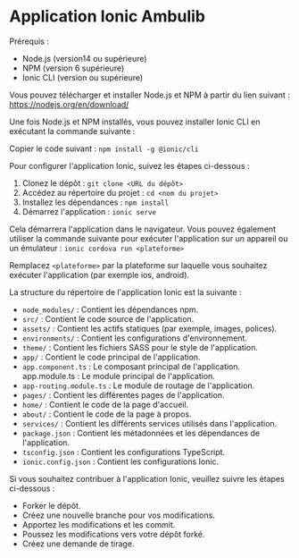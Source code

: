 # Application Ionic Ambulib

Prérequis :
* Node.js (version14 ou supérieure)
* NPM (version 6 supérieure)
* Ionic CLI (version ou supérieure)

Vous pouvez télécharger et installer Node.js et NPM à partir du lien suivant : https://nodejs.org/en/download/

Une fois Node.js et NPM installés, vous pouvez installer Ionic CLI en exécutant la commande suivante :

Copier le code suivant : 
```npm install -g @ionic/cli```

Pour configurer l'application Ionic, suivez les étapes ci-dessous :
1. Clonez le dépôt : ```git clone <URL du dépôt>``` 
2. Accédez au répertoire du projet :
```cd <nom du projet>```
3. Installez les dépendances :
```npm install```
4. Démarrez l'application :
```ionic serve```

Cela démarrera l'application dans le navigateur. Vous pouvez également utiliser la commande suivante pour exécuter l'application sur un appareil ou un émulateur :
```ionic cordova run <plateforme>```

Remplacez ```<plateforme>``` par la plateforme sur laquelle vous souhaitez exécuter l'application (par exemple ios, android).

La structure du répertoire de l'application Ionic est la suivante :
* ```node_modules/``` : Contient les dépendances npm.
* ```src/``` : Contient le code source de l'application.
* ```assets/``` : Contient les actifs statiques (par exemple, images, polices).
* ```environments/``` : Contient les configurations d'environnement.
* ```theme/``` : Contient les fichiers SASS pour le style de l'application.
* ```app/``` : Contient le code principal de l'application.
* ```app.component.ts``` : Le composant principal de l'application.
app.module.ts : Le module principal de l'application.
* ```app-routing.module.ts``` : Le module de routage de l'application.
* ```pages/``` : Contient les différentes pages de l'application.
* ```home/``` : Contient le code de la page d'accueil.
* ```about/``` : Contient le code de la page à propos.
* ```services/``` : Contient les différents services utilisés dans l'application.
* ```package.json``` : Contient les métadonnées et les dépendances de l'application.
* ```tsconfig.json``` : Contient les configurations TypeScript.
* ```ionic.config.json``` : Contient les configurations Ionic.

Si vous souhaitez contribuer à l'application Ionic, veuillez suivre les étapes ci-dessous :
- Forker le dépôt.
- Créez une nouvelle branche pour vos modifications.
- Apportez les modifications et les commit.
- Poussez les modifications vers votre dépôt forké.
- Créez une demande de tirage.



